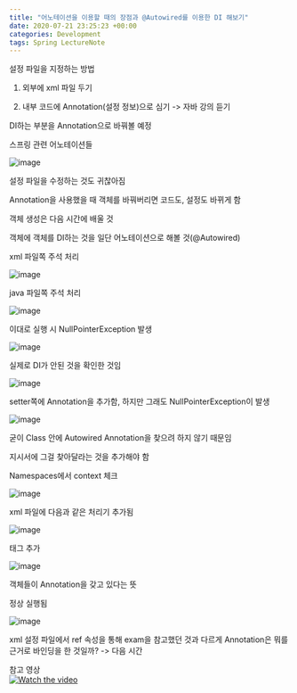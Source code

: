 ```yaml
---
title: "어노테이션을 이용할 때의 장점과 @Autowired를 이용한 DI 해보기"
date: 2020-07-21 23:25:23 +00:00
categories: Development
tags: Spring LectureNote
---
```


설정 파일을 지정하는 방법

1. 외부에 xml 파일 두기

2. 내부 코드에 Annotation(설정 정보)으로 심기 -> 자바 강의 듣기

DI하는 부분을 Annotation으로 바꿔볼 예정

스프링 관련 어노테이션들

![image](https://user-images.githubusercontent.com/24868649/88067370-db74d500-cba9-11ea-9621-5eddaad41297.png)

설정 파일을 수정하는 것도 귀찮아짐

Annotation을 사용했을 때 객체를 바꿔버리면 코드도, 설정도 바뀌게 함

객체 생성은 다음 시간에 배울 것

객체에 객체를 DI하는 것을 일단 어노테이션으로 해볼 것(@Autowired)

xml 파일쪽 주석 처리

![image](https://user-images.githubusercontent.com/24868649/88067431-f2b3c280-cba9-11ea-9d68-bdfb607993d0.png)

java 파일쪽 주석 처리

![image](https://user-images.githubusercontent.com/24868649/88067531-124aeb00-cbaa-11ea-8fd6-cba8be3309e7.png)

이대로 실행 시 NullPointerException 발생

![image](https://user-images.githubusercontent.com/24868649/88067577-20007080-cbaa-11ea-8b29-d8f42a711b45.png)

실제로 DI가 안된 것을 확인한 것임

![image](https://user-images.githubusercontent.com/24868649/88067641-36a6c780-cbaa-11ea-9785-dd91548d761e.png)

setter쪽에 Annotation을 추가함, 하지만 그래도 NullPointerException이 발생

![image](https://user-images.githubusercontent.com/24868649/88067682-41f9f300-cbaa-11ea-98cf-a238ff95ff1b.png)

굳이 Class 안에 Autowired Annotation을 찾으려 하지 않기 때문임

지시서에 그걸 찾아달라는 것을 추가해야 함

Namespaces에서 context 체크

![image](https://user-images.githubusercontent.com/24868649/88067706-4b835b00-cbaa-11ea-854c-e93b3510b5a2.png)

xml 파일에 다음과 같은 처리기 추가됨

![image](https://user-images.githubusercontent.com/24868649/88067752-576f1d00-cbaa-11ea-8d28-aba7b170df93.png)

태그 추가

![image](https://user-images.githubusercontent.com/24868649/88067776-5fc75800-cbaa-11ea-9719-508b66901cf4.png)

객체들이 Annotation을 갖고 있다는 뜻

정상 실행됨

![image](https://user-images.githubusercontent.com/24868649/88067842-72419180-cbaa-11ea-9c42-8cf44375ab50.png)

xml 설정 파일에서 ref 속성을 통해 exam을 참고했던 것과 다르게 Annotation은 뭐를 근거로 바인딩을 한 것일까? -> 다음 시간

참고 영상  
[![Watch the video](https://img.youtube.com/vi/S065KRjXRSY/hqdefault.jpg)](https://youtu.be/S065KRjXRSY)
